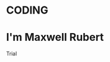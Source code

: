 # CODING

<!DOCTYPE html>
<html>
<head>
<title>Page Title</title>
</head>
<body>

<h1>I'm Maxwell Rubert</h1>
<p> Trial </p>

</body>
</html>
